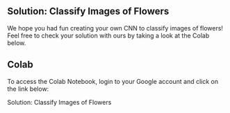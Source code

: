 ## Solution: Classify Images of Flowers

We hope you had fun creating your own CNN to classify images of flowers! Feel free to check your solution with ours by taking a look at the Colab below.

## Colab
To access the Colab Notebook, login to your Google account and click on the link below:

Solution: Classify Images of Flowers